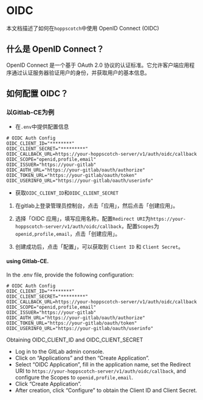 OIDC
===

本文档描述了如何在`hoppscotch`中使用 OpenID Connect (OIDC)

## 什么是 OpenID Connect？

OpenID Connect 是一个基于 OAuth 2.0 协议的认证标准。它允许客户端应用程序通过认证服务器验证用户的身份，并获取用户的基本信息。

## 如何配置 OIDC？

### 以Gitlab-CE为例

- 在`.env`中提供配置信息
```shell
# OIDC Auth Config
OIDC_CLIENT_ID="********"
OIDC_CLIENT_SECRET="*********"
OIDC_CALLBACK_URL=https://your-hoppscotch-server/v1/auth/oidc/callback
OIDC_SCOPE="openid,profile,email"
OIDC_ISSUER="https://your-gitlab"
OIDC_AUTH_URL="https://your-gitlab/oauth/authorize"
OIDC_TOKEN_URL="https://your-gitlab/oauth/token"
OIDC_USERINFO_URL="https://your-gitlab/oauth/userinfo"
```

- 获取`OIDC_CLIENT_ID`和`OIDC_CLIENT_SECRET`
1. 在gitlab上登录管理员控制台，点击「应用」，然后点击「创建应用」。

2. 选择「OIDC 应用」，填写应用名称，配置`Redirect URI`为`https://your-hoppscotch-server/v1/auth/oidc/callback`，配置`Scopes`为`openid,profile,email`，点击「创建应用」。

3. 创建成功后，点击「配置」，可以获取到 `Client ID` 和 `Client Secret`。

#### using Gitlab-CE.

In the .env file, provide the following configuration:

```
# OIDC Auth Config
OIDC_CLIENT_ID="********"
OIDC_CLIENT_SECRET="*********"
OIDC_CALLBACK_URL=https://your-hoppscotch-server/v1/auth/oidc/callback
OIDC_SCOPE="openid,profile,email"
OIDC_ISSUER="https://your-gitlab"
OIDC_AUTH_URL="https://your-gitlab/oauth/authorize"
OIDC_TOKEN_URL="https://your-gitlab/oauth/token"
OIDC_USERINFO_URL="https://your-gitlab/oauth/userinfo"
```

Obtaining OIDC_CLIENT_ID and OIDC_CLIENT_SECRET
- Log in to the GitLab admin console.
- Click on “Applications” and then “Create Application”.
- Select “OIDC Application”, fill in the application name, set the Redirect URI to `https://your-hoppscotch-server/v1/auth/oidc/callback`, and configure the Scopes to `openid,profile,email`.
- Click “Create Application”.
- After creation, click “Configure” to obtain the Client ID and Client Secret.
